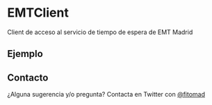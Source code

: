 # EMTClient
Client de acceso al servicio de tiempo de espera de EMT Madrid

## Ejemplo

## Contacto

¿Alguna sugerencia y/o pregunta? Contacta en Twitter con [@fitomad](https://twitter.com/fitomad)
